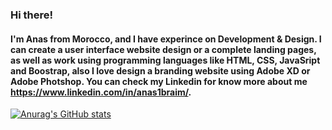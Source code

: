 ### Hi there!

#### I'm Anas from Morocco, and I have experince on Development & Design. I can create a user interface website design or a complete landing pages, as well as work using programming languages like HTML, CSS, JavaSript and Boostrap, also I love design a branding website using Adobe XD or Adobe Photshop. You can check my Linkedin for know more about me https://www.linkedin.com/in/anas1braim/.

[![Anurag's GitHub stats](https://github-readme-stats.vercel.app/api?username=anas1braim)](https://github.com/anuraghazra/github-readme-stats)
